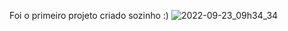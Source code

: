 Foi o primeiro projeto criado sozinho :)
![2022-09-23_09h34_34](https://user-images.githubusercontent.com/86672122/191961423-42af876f-3b45-417f-9d99-7bdbc42a40bf.gif)
